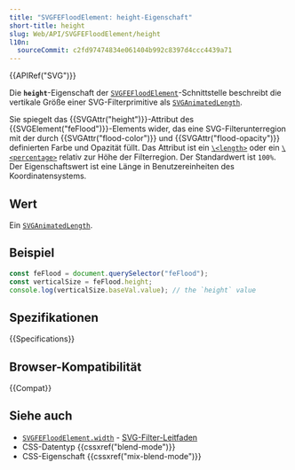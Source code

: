 ```yaml
---
title: "SVGFEFloodElement: height-Eigenschaft"
short-title: height
slug: Web/API/SVGFEFloodElement/height
l10n:
  sourceCommit: c2fd97474834e061404b992c8397d4ccc4439a71
---
```


{{APIRef("SVG")}}

Die **`height`**-Eigenschaft der [`SVGFEFloodElement`](/de/docs/Web/API/SVGFEFloodElement)-Schnittstelle beschreibt die vertikale Größe einer SVG-Filterprimitive als [`SVGAnimatedLength`](/de/docs/Web/API/SVGAnimatedLength).

Sie spiegelt das {{SVGAttr("height")}}-Attribut des {{SVGElement("feFlood")}}-Elements wider, das eine SVG-Filterunterregion mit der durch {{SVGAttr("flood-color")}} und {{SVGAttr("flood-opacity")}} definierten Farbe und Opazität füllt. Das Attribut ist ein [`\<length>`](/de/docs/Web/SVG/Guides/Content_type#length) oder ein [`\<percentage>`](/de/docs/Web/SVG/Guides/Content_type#percentage) relativ zur Höhe der Filterregion. Der Standardwert ist `100%`. Der Eigenschaftswert ist eine Länge in Benutzereinheiten des Koordinatensystems.

## Wert

Ein [`SVGAnimatedLength`](/de/docs/Web/API/SVGAnimatedLength).

## Beispiel

```js
const feFlood = document.querySelector("feFlood");
const verticalSize = feFlood.height;
console.log(verticalSize.baseVal.value); // the `height` value
```

## Spezifikationen

{{Specifications}}

## Browser-Kompatibilität

{{Compat}}

## Siehe auch

- [`SVGFEFloodElement.width`](/de/docs/Web/API/SVGFEFloodElement/width) - [SVG-Filter-Leitfaden](/de/docs/Web/SVG/Tutorials/SVG_from_scratch/SVG_Filters_Tutorial)
- CSS-Datentyp {{cssxref("blend-mode")}}
- CSS-Eigenschaft {{cssxref("mix-blend-mode")}}

